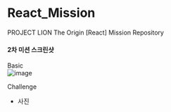# React_Mission
PROJECT LION The Origin [React] Mission Repository

#### 2차 미션 스크린샷  
Basic  
![image](https://user-images.githubusercontent.com/66757141/157262377-0ea550d4-88d5-46b0-bff0-5bacf14bfafe.png)


Challenge  
- 사진  
